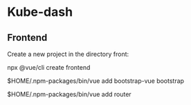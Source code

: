 Kube-dash
=========


Frontend
--------

Create a new project in the directory front:

npx @vue/cli create frontend

$HOME/.npm-packages/bin/vue add bootstrap-vue bootstrap

$HOME/.npm-packages/bin/vue add router
